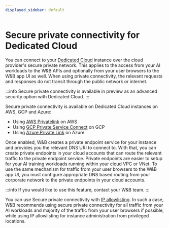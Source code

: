 ```yaml
---
displayed_sidebar: default
---
```


# Secure private connectivity for Dedicated Cloud

You can connect to your [Dedicated Cloud](../hosting-options/dedicated_cloud.md) instance over the cloud provider's secure private network. This applies to the access from your AI workloads to the W&B APIs and optionally from your user browsers to the W&B app UI as well. When using private connectivity, the relevant requests and responses do not transit through the public network or internet.

:::info
Secure private connectivity is available in preview as an advanced security option with Dedicated Cloud.
:::

Secure private connectivity is available on Dedicated Cloud instances on AWS, GCP and Azure:

* Using [AWS Privatelink](https://aws.amazon.com/privatelink/) on AWS
* Using [GCP Private Service Connect](https://cloud.google.com/vpc/docs/private-service-connect) on GCP
* Using [Azure Private Link](https://azure.microsoft.com/en-us/products/private-link) on Azure

Once enabled, W&B creates a private endpoint service for your instance and provides you the relevant DNS URI to connect to. With that, you can create private endpoints in your cloud accounts that can route the relevant traffic to the private endpoint service. Private endpoints are easier to setup for your AI training workloads running within your cloud VPC or VNet. To use the same mechanism for traffic from your user browsers to the W&B app UI, you must configure appropriate DNS based routing from your corporate network to the private endpoints in your cloud accounts.

:::info
If you would like to use this feature, contact your W&B team.
:::

You can use Secure private connectivity with [IP allowlisting](./ip-allowlisting.md). In such a case, W&B recommends using secure private connectivity for all traffic from your AI workloads and majority of the traffic from your user browsers if possible, while using IP allowlisting for instance administration from privileged locations.